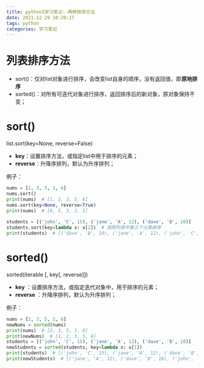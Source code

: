 ```yaml
---
title: python3学习笔记--两种排序方法
date: 2021-12-29 10:20:17
tags: python
categories: 学习笔记
---
```

# 列表排序方法

- sort()：仅对list对象进行排序，会改变list自身的顺序，没有返回值，即**原地排序**
- sorted()：对所有可迭代对象进行排序，返回排序后的新对象，原对象保持不变；

# sort()

list.sort(key=None, reverse=False)

- **key**：设置排序方法，或指定list中用于排序的元素；
- **reverse**：升降序排列，默认为升序排列；

例子：

```python
nums = [2, 3, 5, 1, 6]
nums.sort()
print(nums)  # [1, 2, 3, 5, 6]
nums.sort(key=None, reverse=True)
print(nums)  # [6, 5, 3, 2, 1]
    
students = [('john', 'C', 15), ('jane', 'A', 12), ('dave', 'B', 10)]
students.sort(key=lambda x: x[2])  # 按照列表中第三个元素排序
print(students)  # [('dave', 'B', 10), ('jane', 'A', 12), ('john', 'C', 15)]
```

# sorted()

sorted(iterable [, key[, reverse]])

- **key** ：设置排序方法，或指定迭代对象中，用于排序的元素；
- **reverse** ：升降序排列，默认为升序排列；

例子：

```python
nums = [2, 3, 5, 1, 6]
newNums = sorted(nums)
print(nums)  # [2, 3, 5, 1, 6]
print(newNums)  # [1, 2, 3, 5, 6]
students = [('john', 'C', 15), ('jane', 'A', 12), ('dave', 'B', 10)]
newStudents = sorted(students, key=lambda x: x[1])
print(students)  # [('john', 'C', 15), ('jane', 'A', 12), ('dave', 'B', 10)]
print(newStudents)  # [('jane', 'A', 12), ('dave', 'B', 10), ('john', 'C', 15)]
```

